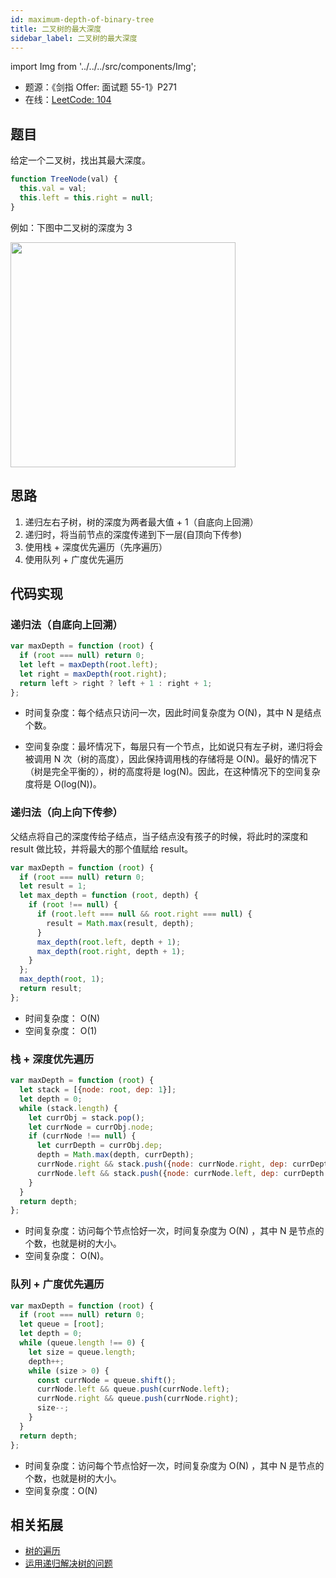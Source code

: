 ```yaml
---
id: maximum-depth-of-binary-tree
title: 二叉树的最大深度
sidebar_label: 二叉树的最大深度
---
```


import Img from '../../../src/components/Img';

- 题源：《剑指 Offer: 面试题 55-1》P271
- 在线：[LeetCode: 104](https://leetcode-cn.com/problems/maximum-depth-of-binary-tree/)

## 题目

给定一个二叉树，找出其最大深度。

```js
function TreeNode(val) {
  this.val = val;
  this.left = this.right = null;
}
```

例如：下图中二叉树的深度为 3

<Img width="360" legend="图：二叉树的最大深度" src="https://cosmos-x.oss-cn-hangzhou.aliyuncs.com/C4rOow.png" />

## 思路

1. 递归左右子树，树的深度为两者最大值 + 1（自底向上回溯）
2. 递归时，将当前节点的深度传递到下一层(自顶向下传参)
3. 使用栈 + 深度优先遍历（先序遍历）
4. 使用队列 + 广度优先遍历

## 代码实现

### 递归法（自底向上回溯）

```js
var maxDepth = function (root) {
  if (root === null) return 0;
  let left = maxDepth(root.left);
  let right = maxDepth(root.right);
  return left > right ? left + 1 : right + 1;
};
```

- 时间复杂度：每个结点只访问一次，因此时间复杂度为 O(N)，其中 N 是结点个数。

- 空间复杂度：最坏情况下，每层只有一个节点，比如说只有左子树，递归将会被调用 N 次（树的高度），因此保持调用栈的存储将是 O(N)。最好的情况下（树是完全平衡的），树的高度将是 log(N)。因此，在这种情况下的空间复杂度将是 O(log(N))。

### 递归法（向上向下传参）

父结点将自己的深度传给子结点，当子结点没有孩子的时候，将此时的深度和 result 做比较，并将最大的那个值赋给 result。

```js
var maxDepth = function (root) {
  if (root === null) return 0;
  let result = 1;
  let max_depth = function (root, depth) {
    if (root !== null) {
      if (root.left === null && root.right === null) {
        result = Math.max(result, depth);
      }
      max_depth(root.left, depth + 1);
      max_depth(root.right, depth + 1);
    }
  };
  max_depth(root, 1);
  return result;
};
```

- 时间复杂度： O(N)
- 空间复杂度： O(1)

### 栈 + 深度优先遍历

```js
var maxDepth = function (root) {
  let stack = [{node: root, dep: 1}];
  let depth = 0;
  while (stack.length) {
    let currObj = stack.pop();
    let currNode = currObj.node;
    if (currNode !== null) {
      let currDepth = currObj.dep;
      depth = Math.max(depth, currDepth);
      currNode.right && stack.push({node: currNode.right, dep: currDepth + 1});
      currNode.left && stack.push({node: currNode.left, dep: currDepth + 1});
    }
  }
  return depth;
};
```

- 时间复杂度：访问每个节点恰好一次，时间复杂度为 O(N) ，其中 N 是节点的个数，也就是树的大小。
- 空间复杂度： O(N)。

### 队列 + 广度优先遍历

```js
var maxDepth = function (root) {
  if (root === null) return 0;
  let queue = [root];
  let depth = 0;
  while (queue.length !== 0) {
    let size = queue.length;
    depth++;
    while (size > 0) {
      const currNode = queue.shift();
      currNode.left && queue.push(currNode.left);
      currNode.right && queue.push(currNode.right);
      size--;
    }
  }
  return depth;
};
```

- 时间复杂度：访问每个节点恰好一次，时间复杂度为 O(N) ，其中 N 是节点的个数，也就是树的大小。
- 空间复杂度：O(N)

## 相关拓展

- [树的遍历](https://leetcode-cn.com/explore/learn/card/data-structure-binary-tree/2/traverse-a-tree/7/)
- [运用递归解决树的问题](https://leetcode-cn.com/explore/learn/card/data-structure-binary-tree/3/solve-problems-recursively/11/)
